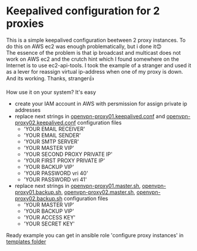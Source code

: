 # Keepalived configuration for 2 proxies

This is a simple keepalived configuration beetween 2 proxy instances. To do this on AWS ec2 was enough problematically, but i done it:blush:   
The essence of the problem is that ip broadcast and multicast does not work on AWS ec2 and the crutch hint which I found somewhere on the Internet is to use ec2-api-tools. I took the example of a stranger and used it as a lever for reassign virtual ip-address when one of my proxy is down. And its working. Thanks, stranger:thumbsup:

How use it on your system? It's easy
- create your IAM account in AWS with persmission for assign private ip addresses  
- replace next strings in [openvpn-proxy01.keepalived.conf](openvpn-proxy01.keepalived.conf) and [openvpn-proxy02.keepalived.conf](openvpn-proxy02.keepalived.conf) configuration files
  - 'YOUR EMAIL RECEIVER'
  - 'YOUR EMAIL SENDER'
  - 'YOUR SMTP SERVER'
  - 'YOUR MASTER VIP'
  - 'YOUR SECOND PROXY PRIVATE IP'
  - 'YOUR FIRST PROXY PRIVATE IP'
  - 'YOUR BACKUP VIP'
  - 'YOUR PASSWORD vri 40'
  - 'YOUR PASSWORD vri 41'
- replace next strings in [openvpn-proxy01.master.sh](openvpn-proxy01.master.sh), [openvpn-proxy01.backup.sh](openvpn-proxy01.backup.sh), [openvpn-proxy02.master.sh](openvpn-proxy02.master.sh), [openvpn-proxy02.backup.sh](openvpn-proxy02.backup.sh) configuration files
  - 'YOUR MASTER VIP'
  - 'YOUR BACKUP VIP'
  - 'YOUR ACCESS KEY'
  - 'YOUR SECRET KEY'

Ready example you can get in ansible role 'configure proxy instances' in [templates folder](../Ansible/roles/configure-proxy-instances/templates/)
